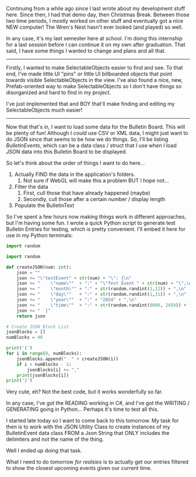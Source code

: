 Continuing from a while ago since I last wrote about my development stuff here. Since then, I had that demo day, then Christmas Break. Between those two time periods, I mostly worked on other stuff and eventually got a nice NEW computer! The Wren's Nest hasn't ever looked (and played) so well.

In any case, it's my last semester here at school. I'm doing this internship for a last session before I can continue it on my own after graduation. That said, I have some things I wanted to change and plans and all that.

---

Firstly, I wanted to make SelectableObjects easier to find and see. To that end, I've made little UI "pins" or little UI billboarded objects that point towards visible SelectableObjects in the view. I've also found a nice, new, Prefab-oriented way to make SelectableObjects so I don't have things so disorganized and hard to find in my project.

I've just implemented that and BOY that'll make finding and editing my SelectableObjects much easier!

---

Now that that's in, I want to load some data for the Bulletin Board. This will be plenty of fun! Although I *could* use CSV or XML data, I might just want to do JSON since that seems to be how we do things.
So, I'll be listing *BulletinEvents*, which can be a data class / struct that I use when I load JSON data into this Bulletin Board to be displayed.

So let's think about the order of things I want to do here...
1. Actually FIND the data in the application's folders.
	1. Not sure if WebGL will make this a problem BUT I hope not...
2. Filter the data
	1. First, cull those that have already happened (maybe)
	2. Secondly, cull those after a certain number / display length
3. Populate the BulletinText

So I've spent a few hours now making things work in different approaches, but I'm having some fun. I wrote a quick Python script to generate test Bulletin Entries for testing, which is pretty convenient. I'll embed it here for use in my Python terminals:

```python
import random

import random

def createJSON(num: int):
    json = ""
    json += "\"testEvent" + str(num) + "\": {\n"
    json += "    \"name\""  + ":" + "\"Test Event " + str(num) + "\",\n"
    json += "    \"month\"" + ":" + str(random.randint(1,12)) + ",\n"
    json += "    \"day\""   + ":" + str(random.randint(1,31)) + ",\n"
    json += "    \"year\""  + ":" + "2024" + ",\n"
    json += "    \"time\""  + ":" + str(random.randint(0000, 2459)) + "\n"
    json += "  }"
    return json

# Create JSON Block List
jsonBlocks = []
numBlocks = 40

print('{')
for i in range(0, numBlocks):
    jsonBlocks.append("  " + createJSON(i))
    if i < numBlocks - 1:
        jsonBlocks[i] += ","
    print(jsonBlocks[i])
print('}')
```

Very cute, eh? Not the best code, but it works wonderfully so far.

In any case, I've got the READING working in C#, and I've got the WRITING / GENERATING going in Python... Perhaps it's time to test all this.

I started late today so I want to come back to this tomorrow. My task for then is to work with the JSON Utility Class to create instances of my BulletinEvent data class FROM a Json String that ONLY includes the delimiters and not the name of the thing.

Well I ended up doing that task.

What I need to do tomorrow *for realsies* is to actually get our entries filtered to show the closest upcoming events given our current time.
